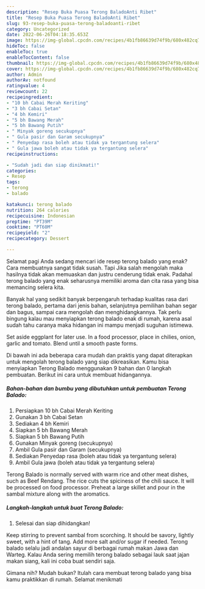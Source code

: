```yaml
---
description: "Resep Buka Puasa Terong BaladoAnti Ribet"
title: "Resep Buka Puasa Terong BaladoAnti Ribet"
slug: 93-resep-buka-puasa-terong-baladoanti-ribet
category: Uncategorized
date: 2022-06-26T04:18:35.653Z
image: https://img-global.cpcdn.com/recipes/4b1fb86639d74f9b/680x482cq70/terong-balado-foto-resep-utama.jpg
hideToc: false
enableToc: true
enableTocContent: false
thumbnail: https://img-global.cpcdn.com/recipes/4b1fb86639d74f9b/680x482cq70/terong-balado-foto-resep-utama.jpg
cover: https://img-global.cpcdn.com/recipes/4b1fb86639d74f9b/680x482cq70/terong-balado-foto-resep-utama.jpg
author: Admin
authorAv: notfound
ratingvalue: 4
reviewcount: 22
recipeingredient:
- "10 bh Cabai Merah Keriting"
- "3 bh Cabai Setan"
- "4 bh Kemiri"
- "5 bh Bawang Merah"
- "5 bh Bawang Putih"
- " Minyak goreng secukupnya"
- " Gula pasir dan Garam secukupnya"
- " Penyedap rasa boleh atau tidak ya tergantung selera"
- " Gula jawa boleh atau tidak ya tergantung selera"
recipeinstructions:

- "Sudah jadi dan siap dinikmati!"
categories:
- Resep
tags:
- terong
- balado

katakunci: terong balado 
nutrition: 264 calories
recipecuisine: Indonesian
preptime: "PT39M"
cooktime: "PT60M"
recipeyield: "2"
recipecategory: Dessert

---
```



Selamat pagi Anda sedang mencari ide resep terong balado yang enak? Cara membuatnya sangat tidak susah. Tapi Jika salah mengolah maka hasilnya tidak akan memuaskan dan justru cenderung tidak enak. Padahal terong balado yang enak seharusnya memiliki aroma dan cita rasa yang bisa memancing selera kita.


Banyak hal yang sedikit banyak berpengaruh terhadap kualitas rasa dari terong balado, pertama dari jenis bahan, selanjutnya pemilihan bahan segar dan bagus, sampai cara mengolah dan menghidangkannya. Tak perlu bingung kalau mau menyiapkan terong balado enak di rumah, karena asal sudah tahu caranya maka hidangan ini mampu menjadi suguhan istimewa.

Set aside eggplant for later use. In a food processor, place in chilies, onion, garlic and tomato. Blend until a smooth paste forms.


Di bawah ini ada beberapa cara mudah dan praktis yang dapat diterapkan untuk mengolah terong balado yang siap dikreasikan. Kamu bisa menyiapkan Terong Balado menggunakan 9 bahan dan 0 langkah pembuatan. Berikut ini cara untuk membuat hidangannya.

<!--inarticleads1-->

##### Bahan-bahan dan bumbu yang dibutuhkan untuk pembuatan Terong Balado:

1. Persiapkan 10 bh Cabai Merah Keriting
1. Gunakan 3 bh Cabai Setan
1. Sediakan 4 bh Kemiri
1. Siapkan 5 bh Bawang Merah
1. Siapkan 5 bh Bawang Putih
1. Gunakan  Minyak goreng (secukupnya)
1. Ambil  Gula pasir dan Garam (secukupnya)
1. Sediakan  Penyedap rasa (boleh atau tidak ya tergantung selera)
1. Ambil  Gula jawa (boleh atau tidak ya tergantung selera)


Terong Balado is normally served with warm rice and other meat dishes, such as Beef Rendang. The rice cuts the spiciness of the chili sauce. It will be processed on food processor. Preheat a large skillet and pour in the sambal mixture along with the aromatics. 

<!--inarticleads2-->

##### Langkah-langkah untuk buat Terong Balado:


1. Selesai dan siap dihidangkan!

Keep stirring to prevent sambal from scorching. It should be savory, lightly sweet, with a hint of tang. Add more salt and/or sugar if needed. Terong balado selalu jadi andalan sayur di berbagai rumah makan Jawa dan Warteg. Kalau Anda sering memilih terong balado sebagai lauk saat jajan makan siang, kali ini coba buat sendiri saja. 

Gimana nih? Mudah bukan? Itulah cara membuat terong balado yang bisa kamu praktikkan di rumah. Selamat menikmati
